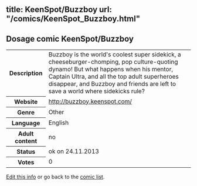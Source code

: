 title: KeenSpot/Buzzboy
url: "/comics/KeenSpot_Buzzboy.html"
---
Dosage comic KeenSpot/Buzzboy
-----------------------------------------

<p id="msg"></p>
<script type="text/javascript">
if (window.location.search === '?edit_info_mail=sent_ok') {
  var elem = document.getElementById("msg");
  elem.innerHTML = 'Edited information sucessfully sent for review, which is usually done daily. Thanks!';
  elem.className = 'ok';
}
</script>
<table class="comicinfo">
<tr>
<th>Description</th><td>Buzzboy is the world's coolest super sidekick, a cheeseburger-chomping, pop culture-quoting dynamo! But what happens when his mentor, Captain Ultra, and all the top adult superheroes disappear, and Buzzboy and friends are left to save a world where sidekicks rule?</td>
</tr>
<tr>
<th>Website</th><td><a href="http://buzzboy.keenspot.com/">http://buzzboy.keenspot.com/</a></td>
</tr>
<tr>
<th>Genre</th><td>Other</td>
</tr>
<tr>
<th>Language</th><td>English</td>
</tr>
<tr>
<th>Adult content</th><td>no</td>
</tr>
<tr>
<th>Status</th><td>ok on 24.11.2013</td>
</tr>
<tr>
<th>Votes</th><td>0</td>
</tr>
</table>

[Edit this info](KeenSpot_Buzzboy_edit.html) or go back to the [comic list](../comic-index.html).
